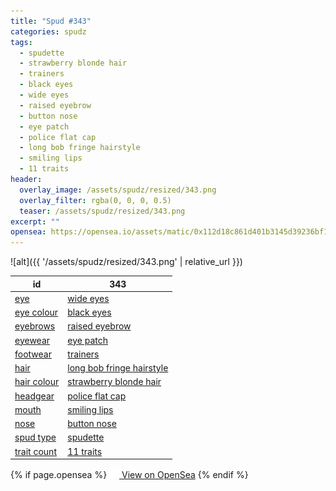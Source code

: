 ```yaml
---
title: "Spud #343"
categories: spudz
tags:
  - spudette
  - strawberry blonde hair
  - trainers
  - black eyes
  - wide eyes
  - raised eyebrow
  - button nose
  - eye patch
  - police flat cap
  - long bob fringe hairstyle
  - smiling lips
  - 11 traits
header:
  overlay_image: /assets/spudz/resized/343.png
  overlay_filter: rgba(0, 0, 0, 0.5)
  teaser: /assets/spudz/resized/343.png
excerpt: ""
opensea: https://opensea.io/assets/matic/0x112d18c861d401b3145d39236bf149f01e18beed/343
---
```

![alt]({{ '/assets/spudz/resized/343.png' | relative_url }})

| id | 343 |
|-|-|
| <a href="/traits/eye/#trait-type">eye</a> | <a href="/traits/eye/wide-eyes/1/#trait">wide eyes</a> |
| <a href="/traits/eye-colour/#trait-type">eye colour</a> | <a href="/traits/eye-colour/black-eyes/1/#trait">black eyes</a> |
| <a href="/traits/eyebrows/#trait-type">eyebrows</a> | <a href="/traits/eyebrows/raised-eyebrow/1/#trait">raised eyebrow</a> |
| <a href="/traits/eyewear/#trait-type">eyewear</a> | <a href="/traits/eyewear/eye-patch/1/#trait">eye patch</a> |
| <a href="/traits/footwear/#trait-type">footwear</a> | <a href="/traits/footwear/trainers/1/#trait">trainers</a> |
| <a href="/traits/hair/#trait-type">hair</a> | <a href="/traits/hair/long-bob-fringe-hairstyle/1/#trait">long bob fringe hairstyle</a> |
| <a href="/traits/hair-colour/#trait-type">hair colour</a> | <a href="/traits/hair-colour/strawberry-blonde-hair/1/#trait">strawberry blonde hair</a> |
| <a href="/traits/headgear/#trait-type">headgear</a> | <a href="/traits/headgear/police-flat-cap/1/#trait">police flat cap</a> |
| <a href="/traits/mouth/#trait-type">mouth</a> | <a href="/traits/mouth/smiling-lips/1/#trait">smiling lips</a> |
| <a href="/traits/nose/#trait-type">nose</a> | <a href="/traits/nose/button-nose/1/#trait">button nose</a> |
| <a href="/traits/spud-type/#trait-type">spud type</a> | <a href="/traits/spud-type/spudette/1/#trait">spudette</a> |
| <a href="/traits/trait-count/#trait-type">trait count</a> | <a href="/traits/trait-count/11-traits/1/#trait">11 traits</a> |

{% if page.opensea %}
<a href="{{page.opensea}}" class="btn btn--info" onclick="window.open(this.href, '_blank'); return false;"><img src="/assets/images/opensea.svg" width="16px"><span>  View on OpenSea</span></a>
{% endif %}
